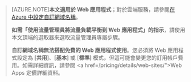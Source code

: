 > [AZURE.NOTE]**本文適用於 Web 應用程式**；對於雲端服務，請參閱<a href="/develop/net/common-tasks/custom-dns/">在 Azure 中設定自訂網域名稱</a>。
>
> **如需「使用流量管理員將流量負載平衡到 Web 應用程式」的指示**，請使用本文頂端的選取器來選取流量管理員專屬步驟。
>
> **自訂網域名稱無法搭配免費的 Web 應用程式使用**。您必須將 Web 應用程式設定為 [**共用**]、[**基本**] 或 [**標準**] 模式，但這可能會變更您的訂用帳戶費用。如需詳細資訊，請參閱 <a href=/pricing/details/web-sites/">Web Apps 定價詳細資料</a>。

<!---HONumber=62-->